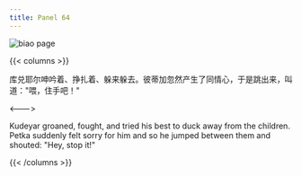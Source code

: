 ```yaml
---
title: Panel 64
---
```


![biao page](./../../../images/biao/seifert0726_biao_0058_064.jpg)

{{< columns >}}

库兑耶尔呻吟着、挣扎着、躲来躲去。彼蒂加忽然产生了同情心，于是跳出来，叫道："喂，住手吧！"

<--->

Kudeyar groaned, fought, and tried his best to duck away from the children. Petka suddenly felt sorry for him and so he jumped between them and shouted: "Hey, stop it!"

{{< /columns >}}